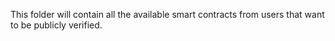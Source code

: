 This folder will contain all the available smart contracts from users that want to be publicly verified.